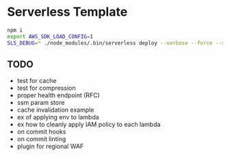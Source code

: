# Serverless Template



```bash
npm i
export AWS_SDK_LOAD_CONFIG=1
SLS_DEBUG=* ./node_modules/.bin/serverless deploy --verbose --force --stage="api" --aws-profile=default

```

## TODO
- test for cache
- test for compression
- proper health endpoint (RFC)
- ssm param store
- cache invalidation example
- ex of applying env to lambda
- ex how to cleanly apply IAM policy to each lambda
- on commit hooks
- on commit linting
- plugin for regional WAF